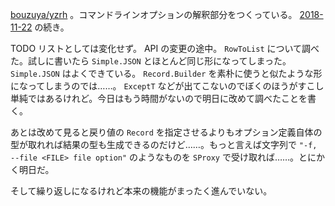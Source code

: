 [bouzuya/yzrh][] 。コマンドラインオプションの解釈部分をつくっている。 [2018-11-22][] の続き。

TODO リストとしては変化せず。 API の変更の途中。 `RowToList` について調べた。試しに書いたら `Simple.JSON` とほとんど同じ形になってしまった。 `Simple.JSON` はよくできている。 `Record.Builder` を素朴に使うと似たような形になってしまうのでは……。 `ExceptT` などが出てこないのでぼくのほうがすこし単純ではあるけれど。今日はもう時間がないので明日に改めて調べたことを書く。

あとは改めて見ると戻り値の `Record` を指定させるよりもオプション定義自体の型が取れれば結果の型も生成できるのだけど……。もっと言えば文字列で `"-f, --file <FILE> file option"` のようなものを `SProxy` で受け取れば……。とにかく明日だ。

そして繰り返しになるけれど本来の機能がまったく進んでいない。

[2018-11-22]: https://blog.bouzuya.net/2018/11/22/
[bouzuya/yzrh]: https://github.com/bouzuya/yzrh
